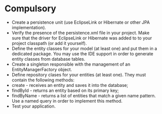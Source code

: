 # Compulsory
- Create a persistence unit (use EclipseLink or Hibernate or other JPA implementation).
- Verify the presence of the persistence.xml file in your project. Make sure that the driver for EclipseLink or Hibernate was added to to your project classpath (or add it yourself).
- Define the entity classes for your model (at least one) and put them in a dedicated package. You may use the IDE support in order to generate entity classes from database tables.
- Create a singleton responsible with the management of an EntityManagerFactory object.
- Define repository clases for your entities (at least one). They must contain the following methods:
- create - receives an entity and saves it into the database;
- findById - returns an entity based on its primary key;
- findByName - returns a list of entities that match a given name pattern. Use a named query in order to implement this method.
- Test your application.
